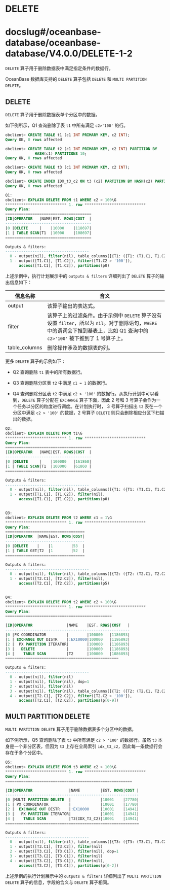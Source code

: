 # DELETE

# docslug#/oceanbase-database/oceanbase-database/V4.0.0/DELETE-1-2
`DELETE` 算子用于删除数据表中满足指定条件的数据行。

OceanBase 数据库支持的 `DELETE` 算子包括 `DELETE` 和 `MULTI PARTITION DELETE`。

## DELETE

`DELETE` 算子用于删除数据表单个分区中的数据。

如下例所示，Q1 查询删除了表 `t1` 中所有满足 `c2>'100'` 的行。

```sql
obclient> CREATE TABLE t1 (c1 INT PRIMARY KEY, c2 INT);
Query OK, 0 rows affected 

obclient> CREATE TABLE t2 (c1 INT PRIMARY KEY, c2 INT) PARTITION BY 
             HASH(c1) PARTITIONS 10;
Query OK, 0 rows affected 

obclient> CREATE TABLE t3 (c1 INT PRIMARY KEY, c2 INT);
Query OK, 0 rows affected 

obclient> CREATE INDEX IDX_t3_c2 ON t3 (c2) PARTITION BY HASH(c2) PARTITIONS 3;
Query OK, 0 rows affected 

Q1: 
obclient> EXPLAIN DELETE FROM t1 WHERE c2 > 100\G
*************************** 1. row ***************************
Query Plan:
======================================
|ID|OPERATOR   |NAME|EST. ROWS|COST  |
--------------------------------------
|0 |DELETE     |    |10000    |118697|
|1 | TABLE SCAN|T1  |10000    |108697|
======================================

Outputs & filters:
-------------------------------------
  0 - output(nil), filter(nil), table_columns([{T1: ({T1: (T1.C1, T1.C2)})}])
  1 - output([T1.C1], [T1.C2]), filter([T1.C2 > '100']),
      access([T1.C1], [T1.C2]), partitions(p0)
```

上述示例中，执行计划展示中的 `outputs & filters` 详细列出了 `DELETE` 算子的输出信息如下：

|   **信息名称**    |                                                 **含义**                                                       |
|---------------|-------------------------------------------------------------------------------------------------------------------|
| output        | 该算子输出的表达式。    |
| filter        | 该算子上的过滤条件。由于示例中 `DELETE` 算子没有设置 `filter`，所以为 `nil`。对于删除语句，`WHERE` 中的谓词会下推到基表上，比如 Q1 查询中的 `c2>'100'` 被下推到了 1 号算子上。 |
| table_columns | 删除操作涉及的数据表的列。     |

更多 `DELETE` 算子的示例如下：

* Q2 查询删除 `t1` 表中的所有数据行。

* Q3 查询删除分区表 `t2` 中满足 `c1 = 1` 的数据行。

* Q4 查询删除分区表 `t2` 中满足 `c2 > '100'` 的数据行。从执行计划中可以看到，`DELETE` 算子分配在 `EXCHANGE` 算子下面，因此 2 号和 3 号算子会作为一个任务以分区的粒度进行调度。在计划执行时， 3 号算子扫描出 `t2` 表在一个分区中满足 `c2 > '100'` 的数据，2 号算子 `DELETE` 则只会删除相应分区下扫描出的数据。

```sql
Q2: 
obclient> EXPLAIN DELETE FROM t1\G
*************************** 1. row ***************************
Query Plan:
======================================
|ID|OPERATOR   |NAME|EST. ROWS|COST  |
--------------------------------------
|0 |DELETE     |    |100000   |161860|
|1 | TABLE SCAN|T1  |100000   |61860 |
======================================

Outputs & filters:
-------------------------------------
  0 - output(nil), filter(nil), table_columns([{T1: ({T1: (T1.C1, T1.C2)})}])
  1 - output([T1.C1], [T1.C2]), filter(nil),
      access([T1.C1], [T1.C2]), partitions(p0)
 

Q3: 
obclient> EXPLAIN DELETE FROM t2 WHERE c1 = 1\G
*************************** 1. row ***************************
Query Plan:
===================================
|ID|OPERATOR  |NAME|EST. ROWS|COST|
-----------------------------------
|0 |DELETE    |    |1        |53  |
|1 | TABLE GET|T2  |1        |52  |
===================================

Outputs & filters:
-------------------------------------
  0 - output(nil), filter(nil), table_columns([{T2: ({T2: (T2.C1, T2.C2)})}])
  1 - output([T2.C1], [T2.C2]), filter(nil),
      access([T2.C1], [T2.C2]), partitions(p5) 
 

Q4: 
obclient> EXPLAIN DELETE FROM t2 WHERE c2 > 100\G
*************************** 1. row ***************************
Query Plan:
===============================================

|ID|OPERATOR               |NAME    |EST. ROWS|COST   |
-------------------------------------------------------
|0 |PX COORDINATOR         |        |100000   |1186893|
|1 | EXCHANGE OUT DISTR    |:EX10000|100000   |1186893|
|2 |  PX PARTITION ITERATOR|        |100000   |1186893|
|3 |   DELETE              |        |100000   |1186893|
|4 |    TABLE SCAN         |T2      |100000   |1086893|
==================================================

Outputs & filters:
-------------------------------------
  0 - output(nil), filter(nil)
  1 - output(nil), filter(nil), dop=1
  2 - output(nil), filter(nil)
  3 - output(nil), filter(nil), table_columns([{T2: ({T2: (T2.C1, T2.C2)})}])
  4 - output([T2.C1], [T2.C2]), filter([T2.C2 > '100']),
      access([T2.C1], [T2.C2]), partitions(p[0-9])
```

## MULTI PARTITION DELETE

`MULTI PARTITION DELETE` 算子用于删除数据表多个分区中的数据。

如下例所示，Q5 查询删除了表 `t3` 中所有满足 `c2 > '100'` 的数据行。虽然 `t3` 本身是一个非分区表，但因为 `t3` 上存在全局索引 `idx_t3_c2`，因此每一条数据行会存在于多个分区中。

```sql
Q5: 
obclient> EXPLAIN DELETE FROM t3 WHERE c2 > 100\G
*************************** 1. row ***************************
Query Plan:
========================================================

|ID|OPERATOR                |NAME         |EST. ROWS|COST |
-----------------------------------------------------------
|0 |MULTI PARTITION DELETE  |             |10001    |27780|
|1 | PX COORDINATOR         |             |10001    |17780|
|2 |  EXCHANGE OUT DISTR    |:EX10000     |10001    |14941|
|3 |   PX PARTITION ITERATOR|             |10001    |14941|
|4 |    TABLE SCAN          |T3(IDX_T3_C2)|10001    |14941|
===========================================================

Outputs & filters:
-------------------------------------
  0 - output(nil), filter(nil), table_columns([{T3: ({T3: (T3.C1, T3.C2)}, {IDX_T3_C2: (T3.C2, T3.C1)})}])
  1 - output([T3.C1], [T3.C2]), filter(nil)
  2 - output([T3.C2], [T3.C1]), filter(nil), dop=1
  3 - output([T3.C2], [T3.C1]), filter(nil)
  4 - output([T3.C2], [T3.C1]), filter(nil),
      access([T3.C2], [T3.C1]), partitions(p[0-2])
```

上述示例的执行计划展示中的 `outputs & filters` 详细列出了 `MULTI PARTITION DELETE` 算子的信息，字段的含义与 `DELETE` 算子相同。
